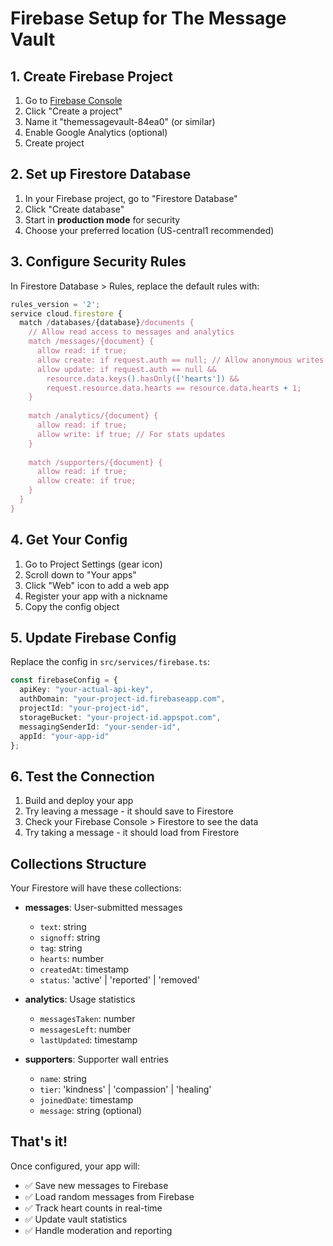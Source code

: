 # Firebase Setup for The Message Vault

## 1. Create Firebase Project

1. Go to [Firebase Console](https://console.firebase.google.com/)
2. Click "Create a project"
3. Name it "themessagevault-84ea0" (or similar)
4. Enable Google Analytics (optional)
5. Create project

## 2. Set up Firestore Database

1. In your Firebase project, go to "Firestore Database"
2. Click "Create database"
3. Start in **production mode** for security
4. Choose your preferred location (US-central1 recommended)

## 3. Configure Security Rules

In Firestore Database > Rules, replace the default rules with:

```javascript
rules_version = '2';
service cloud.firestore {
  match /databases/{database}/documents {
    // Allow read access to messages and analytics
    match /messages/{document} {
      allow read: if true;
      allow create: if request.auth == null; // Allow anonymous writes
      allow update: if request.auth == null && 
        resource.data.keys().hasOnly(['hearts']) && 
        request.resource.data.hearts == resource.data.hearts + 1;
    }
    
    match /analytics/{document} {
      allow read: if true;
      allow write: if true; // For stats updates
    }
    
    match /supporters/{document} {
      allow read: if true;
      allow create: if true;
    }
  }
}
```

## 4. Get Your Config

1. Go to Project Settings (gear icon)
2. Scroll down to "Your apps"
3. Click "Web" icon to add a web app
4. Register your app with a nickname
5. Copy the config object

## 5. Update Firebase Config

Replace the config in `src/services/firebase.ts`:

```typescript
const firebaseConfig = {
  apiKey: "your-actual-api-key",
  authDomain: "your-project-id.firebaseapp.com",
  projectId: "your-project-id",
  storageBucket: "your-project-id.appspot.com",
  messagingSenderId: "your-sender-id",
  appId: "your-app-id"
};
```

## 6. Test the Connection

1. Build and deploy your app
2. Try leaving a message - it should save to Firestore
3. Check your Firebase Console > Firestore to see the data
4. Try taking a message - it should load from Firestore

## Collections Structure

Your Firestore will have these collections:

- **messages**: User-submitted messages
  - `text`: string
  - `signoff`: string  
  - `tag`: string
  - `hearts`: number
  - `createdAt`: timestamp
  - `status`: 'active' | 'reported' | 'removed'

- **analytics**: Usage statistics
  - `messagesTaken`: number
  - `messagesLeft`: number
  - `lastUpdated`: timestamp

- **supporters**: Supporter wall entries
  - `name`: string
  - `tier`: 'kindness' | 'compassion' | 'healing'
  - `joinedDate`: timestamp
  - `message`: string (optional)

## That's it!

Once configured, your app will:
- ✅ Save new messages to Firebase
- ✅ Load random messages from Firebase  
- ✅ Track heart counts in real-time
- ✅ Update vault statistics
- ✅ Handle moderation and reporting 